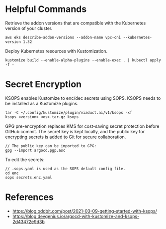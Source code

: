 # Helpful Commands

Retrieve the addon versions that are compatible with the Kubernetes version of your cluster.

```
aws eks describe-addon-versions --addon-name vpc-cni --kubernetes-version 1.32
```

Deploy Kubernetes resources with Kustomization.
```
kustomize build --enable-alpha-plugins --enable-exec . | kubectl apply -f -
```

# Secret Encryption

KSOPS enables Kustomize to enc/dec secrets using SOPS. KSOPS needs to be installed as a Kustomize plugins.

```
tar -C ~/.config/kustomize/plugin/viaduct.ai/v1/ksops -xf ksops_<version>_<os>.tar.gz ksops
```

GPG pre-encryption replaces KMS for cost-saving secret protection before GitHub commit. The secret key is kept locally, and the public key for encrypting secrets is added to Git for secure collaboration.

```
// The public key can be imported to GPG:
gpg --import argocd.pgp.asc
```

To edit the secrets:

```
// .sops.yaml is used as the SOPS default config file.
cd enc
sops secrets.enc.yaml
```

# References
- https://blog.oddbit.com/post/2021-03-09-getting-started-with-ksops/
- https://blog.devgenius.io/argocd-with-kustomize-and-ksops-2d43472e9d3b